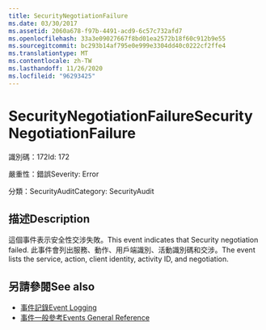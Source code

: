 ```yaml
---
title: SecurityNegotiationFailure
ms.date: 03/30/2017
ms.assetid: 2060a678-f97b-4491-acd9-6c57c732afd7
ms.openlocfilehash: 33a3e09027667f8bd01ea2572b18f60c912b9e55
ms.sourcegitcommit: bc293b14af795e0e999e3304dd40c0222cf2ffe4
ms.translationtype: MT
ms.contentlocale: zh-TW
ms.lasthandoff: 11/26/2020
ms.locfileid: "96293425"
---
```

# <a name="securitynegotiationfailure"></a><span data-ttu-id="77921-102">SecurityNegotiationFailure</span><span class="sxs-lookup"><span data-stu-id="77921-102">SecurityNegotiationFailure</span></span>

<span data-ttu-id="77921-103">識別碼：172</span><span class="sxs-lookup"><span data-stu-id="77921-103">Id: 172</span></span>  
  
 <span data-ttu-id="77921-104">嚴重性：錯誤</span><span class="sxs-lookup"><span data-stu-id="77921-104">Severity: Error</span></span>  
  
 <span data-ttu-id="77921-105">分類：SecurityAudit</span><span class="sxs-lookup"><span data-stu-id="77921-105">Category: SecurityAudit</span></span>  
  
## <a name="description"></a><span data-ttu-id="77921-106">描述</span><span class="sxs-lookup"><span data-stu-id="77921-106">Description</span></span>  

 <span data-ttu-id="77921-107">這個事件表示安全性交涉失敗。</span><span class="sxs-lookup"><span data-stu-id="77921-107">This event indicates that Security negotiation failed.</span></span> <span data-ttu-id="77921-108">此事件會列出服務、動作、用戶端識別、活動識別碼和交涉。</span><span class="sxs-lookup"><span data-stu-id="77921-108">The event lists the service, action, client identity, activity ID, and negotiation.</span></span>  
  
## <a name="see-also"></a><span data-ttu-id="77921-109">另請參閱</span><span class="sxs-lookup"><span data-stu-id="77921-109">See also</span></span>

- [<span data-ttu-id="77921-110">事件記錄</span><span class="sxs-lookup"><span data-stu-id="77921-110">Event Logging</span></span>](index.md)
- [<span data-ttu-id="77921-111">事件一般參考</span><span class="sxs-lookup"><span data-stu-id="77921-111">Events General Reference</span></span>](events-general-reference.md)
